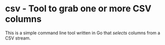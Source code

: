 
csv - Tool to grab one or more CSV columns
==========

This is a simple command line tool written in Go that *selects* columns from a CSV stream.

